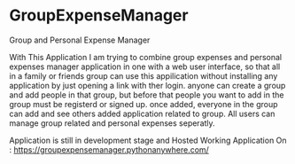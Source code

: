 # GroupExpenseManager
Group and Personal Expense Manager

With This Application I am trying to combine group expenses and personal expenses manager application in one with a web user interface, 
so that all in a family or friends group can use this appilication without installing any application by just opening a link with ther login.
anyone can create a group and add people in that group, but before that people you want to add in the group must be registerd or signed up. 
once added, everyone in the group can add and see others added application related to group. All users can manage group related and personal expenses seperatly.

Application is still in development stage and Hosted Working Application On : https://groupexpensemanager.pythonanywhere.com/

